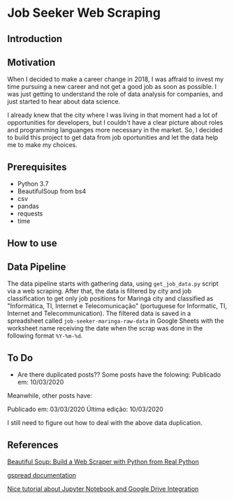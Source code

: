 # Job Seeker Web Scraping

## Introduction


## Motivation

When I decided to make a career change in 2018, I was affraid to invest my time pursuing a new career and not get a good job as soon as possible. I was just getting to understand the role of data analysis for companies, and just started to hear about data science. 

I already knew that the city where I was living in that moment had a lot of opportunities for developers, but I couldn't have a clear picture about roles and programming languanges more necessary in the market. So, I decided to build this project to get data from job oportunities and let the data help me to make my choices.

## Prerequisites

- Python 3.7
- BeautifulSoup from bs4
- csv
- pandas
- requests
- time

## How to use


## Data Pipeline

The data pipeline starts with gathering data, using `get_job_data.py` script via a web scraping. After that, the data is filtered by city and job classification to get only job positions for Maringá city and classified as "Informática, TI, Internet e Telecomunicação" (portuguese for Informatic, TI, Internet and Telecommunication). The filtered data is saved in a spreadsheet called `job-seeker-maringa-raw-data` in Google Sheets with the worksheet name receiving the date when the scrap was done in the following format `%Y-%m-%d`.




## To Do

- Are there duplicated posts?? Some posts have the folowing:
Publicado em:
10/03/2020

Meanwhile, other posts have:

Publicado em:
03/03/2020
Última edição:
10/03/2020

I still need to figure out how to deal with the above data duplication.


## References

[Beautiful Soup: Build a Web Scraper with Python from Real Python](https://realpython.com/beautiful-soup-web-scraper-python/)

[gspread documentation](https://gspread.readthedocs.io/en/latest/index.html)

[Nice tutorial about Jupyter Notebook and Google Drive Integration](https://socraticowl.com/post/integrate-google-sheets-and-jupyter-notebooks/)